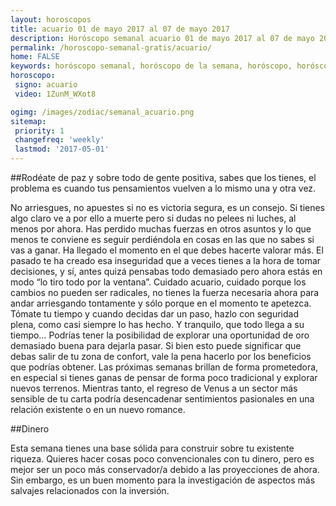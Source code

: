 ```yaml
---
layout: horoscopos
title: acuario 01 de mayo 2017 al 07 de mayo 2017 
description: Horóscopo semanal acuario 01 de mayo 2017 al 07 de mayo 2017. Rodéate de paz y sobre todo de gente positiva, sabes que los tienes, el problema es cuando tus pensamientos vuelven a lo mismo una y otra vez. 
permalink: /horoscopo-semanal-gratis/acuario/
home: FALSE
keywords: horóscopo semanal, horóscopo de la semana, horóscopo, horóscopo gratis,horóscopos, horóscopo esperanza gracia, horoscopos acuario la semana, horóscopos gratis, Tarot, Astrologia, Zodíaco, acuario, horoscopo gratis
horoscopo:
 signo: acuario
 video: 1ZunM_WXot8

ogimg: /images/zodiac/semanal_acuario.png
sitemap:
 priority: 1
 changefreq: 'weekly'
 lastmod: '2017-05-01'
---
```




##Rodéate de paz y sobre todo de gente positiva, sabes que los tienes, el problema es cuando tus pensamientos vuelven a lo mismo una y otra vez. 

No arriesgues, no apuestes si no es victoria segura, es un consejo. Si tienes algo claro ve a por ello a muerte pero si dudas no pelees ni luches, al menos por ahora. Has perdido muchas fuerzas en otros asuntos y lo que menos te conviene es seguir perdiéndola en cosas en las que no sabes si vas a ganar. Ha llegado el momento en el que debes hacerte valorar más. El pasado te ha creado esa inseguridad que a veces tienes a la hora de tomar decisiones, y sí, antes quizá pensabas todo demasiado pero ahora estás en modo “lo tiro todo por la ventana”. Cuidado acuario, cuidado porque los cambios no pueden ser radicales, no tienes la fuerza necesaria ahora para andar arriesgando tontamente y sólo porque en el momento te apetezca. Tómate tu tiempo y cuando decidas dar un paso, hazlo con seguridad plena, como casi siempre lo has hecho. Y tranquilo, que todo llega a su tiempo…
Podrías tener la posibilidad de explorar una oportunidad de oro demasiado buena para dejarla pasar. Si bien esto puede significar que debas salir de tu zona de confort, vale la pena hacerlo por los beneficios que podrías obtener. Las próximas semanas brillan de forma prometedora, en especial si tienes ganas de pensar de forma poco tradicional y explorar nuevos terrenos. Mientras tanto, el regreso de Venus a un sector más sensible de tu carta podría desencadenar sentimientos pasionales en una relación existente o en un nuevo romance. 

##Dinero

Esta semana tienes una base sólida para construir sobre tu existente riqueza. Quieres hacer cosas poco convencionales con tu dinero, pero es mejor ser un poco más conservador/a debido a las proyecciones de ahora. Sin embargo, es un buen momento para la investigación de aspectos más salvajes relacionados con la inversión.
